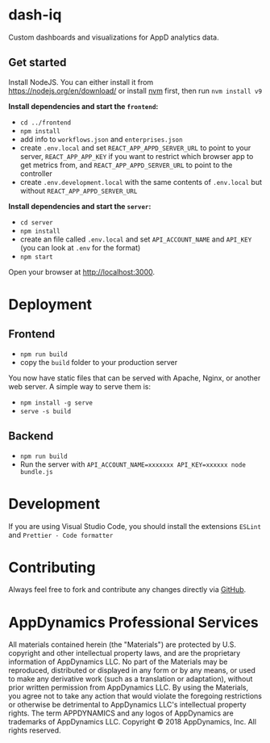 # dash-iq

Custom dashboards and visualizations for AppD analytics data.

## Get started

Install NodeJS. You can either install it from https://nodejs.org/en/download/ or install [nvm](https://github.com/creationix/nvm) first, then run `nvm install v9`

**Install dependencies and start the `frontend`:**

* `cd ../frontend`
* `npm install`
* add info to `workflows.json` and `enterprises.json`
* create `.env.local` and set `REACT_APP_APPD_SERVER_URL` to point to your server, `REACT_APP_APP_KEY` if you want to restrict which browser app to get metrics from, and `REACT_APP_APPD_SERVER_URL` to point to the controller
* create `.env.development.local` with the same contents of `.env.local` but without `REACT_APP_APPD_SERVER_URL`

**Install dependencies and start the `server`:**

* `cd server`
* `npm install`
* create an file called `.env.local` and set `API_ACCOUNT_NAME` and `API_KEY` (you can look at `.env` for the format)
* `npm start`

Open your browser at [http://localhost:3000](http://localhost:3000).

# Deployment

## Frontend

* `npm run build`
* copy the `build` folder to your production server

You now have static files that can be served with Apache, Nginx, or another web server. A simple way to serve them is:

* `npm install -g serve`
* `serve -s build`

## Backend

* `npm run build`
* Run the server with `API_ACCOUNT_NAME=xxxxxxx API_KEY=xxxxxx node bundle.js`

# Development

If you are using Visual Studio Code, you should install the extensions `ESLint` and `Prettier - Code formatter`

# Contributing

Always feel free to fork and contribute any changes directly via [GitHub](https://github.com/Appdynamics/dash-iq).

# AppDynamics Professional Services

All materials contained herein (the "Materials") are protected by U.S. copyright and other intellectual property laws, and are the proprietary information of AppDynamics LLC. No part of the Materials may be reproduced, distributed or displayed in any form or by any means, or used to make any derivative work (such as a translation or adaptation), without prior written permission from AppDynamics LLC. By using the Materials, you agree not to take any action that would violate the foregoing restrictions or otherwise be detrimental to AppDynamics LLC's intellectual property rights. The term APPDYNAMICS and any logos of AppDynamics are trademarks of AppDynamics LLC.
Copyright © 2018 AppDynamics, Inc. All rights reserved.
